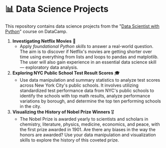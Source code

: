 # 📊 Data Science Projects

This repository contains data science projects from the "[Data Scientist with Python](https://app.datacamp.com/learn/career-tracks/data-scientist-in-python)" course on DataCamp.

1. **Investigating Netflix Movies** 🍿
   - Apply *foundational Python skills* to answer a real-world question. The aim is to discover if Netflix's movies are getting shorter over time using everything from lists and loops to pandas and matplotlib. The user will also gain experience in an essential data science skill — exploratory data analysis.
2. **Exploring NYC Public School Test Result Scores** 🎓
   - Use data manipulation and summary statistics to analyze test scores across New York City's public schools. It involves utilizing standardized test performance data from NYC's public schools to identify the schools with top math results, analyze performance variations by borough, and determine the top ten performing schools in the city.
3. **Visualizing the History of Nobel Prize Winners** 🎖️
   - The Nobel Prize is awarded yearly to scientists and scholars in chemistry, literature, physics, medicine, economics, and peace, with the first prize awarded in 1901. Are there any biases in the way the honors are awarded? Use your data manipulation and visualization skills to explore the history of this coveted prize. 
 
